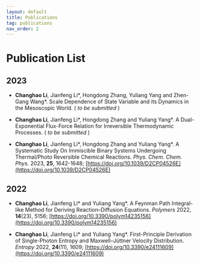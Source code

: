 ```yaml
---
layout: default
title: Publications
tag: publications
nav_order: 2
---
```

# Publication List

## 2023
- **Changhao Li**, Jianfeng Li\*, Hongdong Zhang, Yuliang Yang and Zhen-Gang Wang\*. Scale Dependence of State Variable and its
Dynamics in the Mesoscopic World. ( *to be submitted* )

- **Changhao Li**, Jianfeng Li\*, Hongdong Zhang and Yuliang Yang\*. A Dual-Exponential Flux-Force Relation for Irreversible Thermodynamic Processes. ( *to be submitted* )

- **Changhao Li**, Jianfeng Li\*, Hongdong Zhang and Yuliang Yang\*. A Systematic Study On Immiscible Binary Systems Undergoing Thermal/Photo Reversible Chemical Reactions.  *Phys. Chem. Chem. Phys.* 2023, **25**, 1642-1648; [https://doi.org/10.1039/D2CP04526E](https://doi.org/10.1039/D2CP04526E)

## 2022

- **Changhao Li**, Jianfeng Li\* and Yuliang Yang\*. A Feynman Path Integral-like Method for Deriving Reaction–Diffusion Equations. *Polymers* 2022, **14**(23), 5156; [https://doi.org/10.3390/polym14235156](https://doi.org/10.3390/polym14235156)

- **Changhao Li**, Jianfeng Li\* and Yuliang Yang\*. First-Principle Derivation of Single-Photon Entropy and Maxwell–Jüttner Velocity Distribution. *Entropy* 2022, **24**(11), 1609; [https://doi.org/10.3390/e24111609](https://doi.org/10.3390/e24111609)
